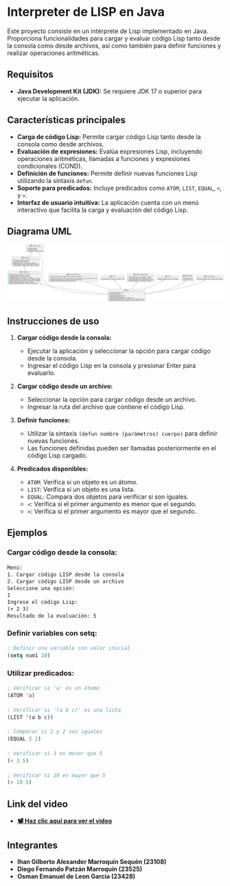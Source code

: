 
#  Interpreter de LISP en Java

Este proyecto consiste en un intérprete de Lisp implementado en Java. Proporciona funcionalidades para cargar y evaluar código Lisp tanto desde la consola como desde archivos, así como también para definir funciones y realizar operaciones aritméticas.

## Requisitos

- **Java Development Kit (JDK):** Se requiere JDK 17 o superior para ejecutar la aplicación.

## Características principales

- **Carga de código Lisp:** Permite cargar código Lisp tanto desde la consola como desde archivos.
- **Evaluación de expresiones:** Evalúa expresiones Lisp, incluyendo operaciones aritméticas, llamadas a funciones y expresiones condicionales (COND).
- **Definición de funciones:** Permite definir nuevas funciones Lisp utilizando la sintaxis `defun`.
- **Soporte para predicados:** Incluye predicados como `ATOM`, `LIST`, `EQUAL`, `<`, y `>`.
- **Interfaz de usuario intuitiva:** La aplicación cuenta con un menú interactivo que facilita la carga y evaluación del código Lisp.

## Diagrama UML
![Diagrama UML](DiagramaUML.png)

## Instrucciones de uso

1. **Cargar código desde la consola:**
   - Ejecutar la aplicación y seleccionar la opción para cargar código desde la consola.
   - Ingresar el código Lisp en la consola y presionar Enter para evaluarlo.

2. **Cargar código desde un archivo:**
   - Seleccionar la opción para cargar código desde un archivo.
   - Ingresar la ruta del archivo que contiene el código Lisp.

3. **Definir funciones:**
   - Utilizar la sintaxis `(defun nombre (parámetros) cuerpo)` para definir nuevas funciones.
   - Las funciones definidas pueden ser llamadas posteriormente en el código Lisp cargado.

4. **Predicados disponibles:**
   - `ATOM`: Verifica si un objeto es un átomo.
   - `LIST`: Verifica si un objeto es una lista.
   - `EQUAL`: Compara dos objetos para verificar si son iguales.
   - `<`: Verifica si el primer argumento es menor que el segundo.
   - `>`: Verifica si el primer argumento es mayor que el segundo.

## Ejemplos

### Cargar código desde la consola:

```
Menú:
1. Cargar código LISP desde la consola
2. Cargar código LISP desde un archivo
Seleccione una opción:
1
Ingrese el código Lisp:
(+ 2 3)
Resultado de la evaluación: 5
```

### Definir variables con setq:

```lisp
; Definir una variable con valor inicial
(setq num1 10)
```

### Utilizar predicados:

```lisp
; Verificar si 'a' es un átomo
(ATOM 'a)

; Verificar si '(a b c)' es una lista
(LIST '(a b c))

; Comparar si 2 y 2 son iguales
(EQUAL 2 2)

; Verificar si 3 es menor que 5
(< 3 5)

; Verificar si 10 es mayor que 5
(> 10 5)
```

## Link del video

- **[ 📽️ Haz clic aquí para ver el video](https://drive.google.com/file/d/1CjSyDlr5i4Lq8RA_skzqWzTouATWGM8G/view?usp=sharing)**

## Integrantes

- **Ihan Gilberto Alexander Marroquín Sequén (23108)**
- **Diego Fernando Patzán Marroquín (23525)**
- **Osman Emanuel de Leon Garcia (23428)**


